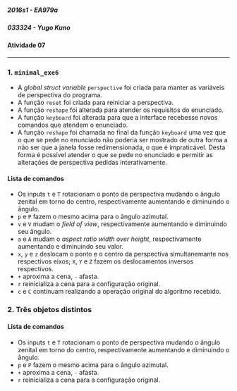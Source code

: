 ##### 2016s1 - EA979a
##### 033324 - Yugo Kuno
#### Atividade 07

---

### 1. `minimal_exe6`

- A _global struct variable_ `perspective` foi criada para manter as variáveis de perspectiva do programa.
- A função `reset` foi criada para reiniciar a perspectiva.
- A função `reshape` foi alterada para atender os requisitos do enunciado.
- A função `keyboard` foi alterada para que a interface recebesse novos comandos que atendem o enunciado.
- A função `reshape` foi chamada no final da função `keyboard` uma vez que o que se pede no enunciado não poderia ser mostrado de outra forma a não ser que a janela fosse redimensionada, o que é impraticável. Desta forma é possível atender o que se pede no enunciado e permitir as alterações de perspectiva pedidas interativamente.

#### Lista de comandos

- Os inputs `t` e `T` rotacionam o ponto de perspectiva mudando o ângulo zenital em torno do centro, respectivamente aumentando e diminuindo o ângulo.
- `p` e `P` fazem o mesmo acima para o ângulo azimutal.
- `v` e `V` mudam o _field of view_, respectivamente aumentando e diminuindo seu ângulo.
- `a` e `A` mudam o _aspect ratio width over height_, respectivamente aumentando e diminuindo seu valor.
- `x`, `y` e `z` deslocam o ponto e o centro da perspectiva simultanemante nos respectivos eixos; `X`, `Y` e `Z` fazem os deslocamentos inversos respectivos.
- `+` aproxima a cena, `-` afasta.
- `r` reinicializa a cena para a configuração original.
- `c` e `C` continuam realizando a operação original do algoritmo recebido.

### 2. Três objetos distintos

#### Lista de comandos

- Os inputs `t` e `T` rotacionam o ponto de perspectiva mudando o ângulo zenital em torno do centro, respectivamente aumentando e diminuindo o ângulo.
- `p` e `P` fazem o mesmo acima para o ângulo azimutal.
- `+` aproxima a cena, `-` afasta.
- `r` reinicializa a cena para a configuração original.
